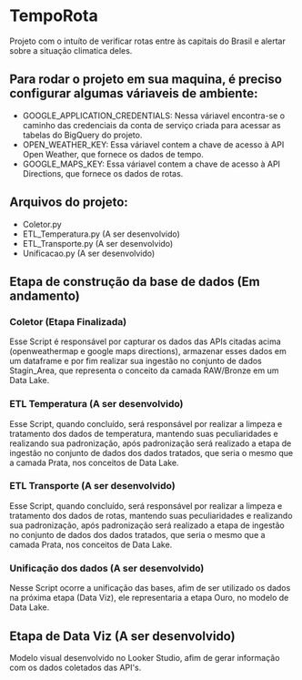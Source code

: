 # TempoRota
 Projeto com o intuíto de verificar rotas entre às capitais do Brasil e alertar sobre a situação climatica deles.

## Para rodar o projeto em sua maquina, é preciso configurar algumas váriaveis de ambiente: 
- GOOGLE_APPLICATION_CREDENTIALS: Nessa váriavel encontra-se o caminho das credenciais da conta de serviço criada para acessar as tabelas do BigQuery do projeto. 
- OPEN_WEATHER_KEY: Essa váriavel contem a chave de acesso à API Open Weather, que fornece os dados de tempo.
- GOOGLE_MAPS_KEY: Essa váriavel contem a chave de acesso à API Directions, que fornece os dados de rotas.

## Arquivos do projeto:
- Coletor.py
- ETL_Temperatura.py (A ser desenvolvido)
- ETL_Transporte.py (A ser desenvolvido)
- Unificacao.py (A ser desenvolvido)

## Etapa de construção da base de dados (Em andamento)
### Coletor (Etapa Finalizada)
 Esse Script é responsável por capturar os dados das APIs citadas acima (openweathermap e google maps directions), armazenar esses dados em um dataframe e por fim realizar sua ingestão no conjunto de dados Stagin_Area, que representa o conceito da camada RAW/Bronze em um Data Lake.

### ETL Temperatura (A ser desenvolvido)
 Esse Script, quando concluído, será responsável por realizar a limpeza e tratamento dos dados de temperatura, mantendo suas peculiaridades e realizando sua padronização, após padronização será realizado a etapa de ingestão no conjunto de dados dos dados tratados, que seria o mesmo que a camada Prata, nos conceitos de Data Lake. 

### ETL Transporte (A ser desenvolvido)
 Esse Script, quando concluído, será responsável por realizar a limpeza e tratamento dos dados de rotas, mantendo suas peculiaridades e realizando sua padronização, após padronização será realizado a etapa de ingestão no conjunto de dados dos dados tratados, que seria o mesmo que a camada Prata, nos conceitos de Data Lake.

### Unificação dos dados (A ser desenvolvido)
 Nesse Script ocorre a unificação das bases, afim de ser utilizado os dados na próxima etapa (Data Viz), ele representaria a etapa Ouro, no modelo de Data Lake.  


## Etapa de Data Viz (A ser desenvolvido)
 Modelo visual desenvolvido no Looker Studio, afim de gerar informação com os dados coletados das API's.
